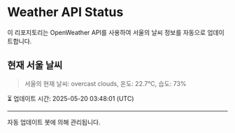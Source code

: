 
# Weather API Status

이 리포지토리는 OpenWeather API를 사용하여 서울의 날씨 정보를 자동으로 업데이트합니다.

## 현재 서울 날씨
> 서울의 현재 날씨: overcast clouds, 온도: 22.7°C, 습도: 73%

⏳ 업데이트 시간: 2025-05-20 03:48:01 (UTC)

---
자동 업데이트 봇에 의해 관리됩니다.
